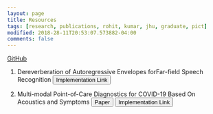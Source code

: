 ```yaml
---
layout: page
title: Resources 
tags: [research, publications, rohit, kumar, jhu, graduate, pict]
modified: 2018-28-11T20:53:07.573882-04:00
comments: false
---
```


[GitHub](https://github.com/RhtK07)




1. Dereverberation of Autoregressive Envelopes forFar-field Speech Recognition 
[<button type="button" class="btn btn-info">Implementation Link</button>](https://github.com/iiscleap/FDLP_Envelope_Dereverberation)

1. Multi-modal Point-of-Care Diagnostics for COVID-19 Based On Acoustics and Symptoms
[<button type="button" class="btn btn-info">Paper</button>](https://arxiv.org/pdf/2106.00639.pdf) 
[<button type="button" class="btn btn-info">Implementation Link</button>](https://github.com/iiscleap/MuDiCov)



